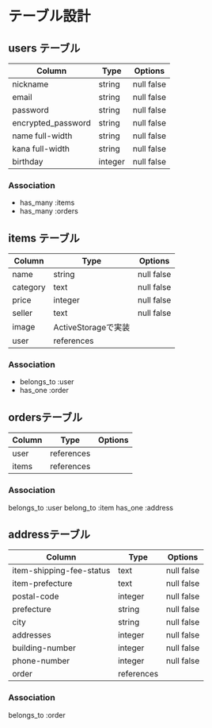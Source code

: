# テーブル設計

## users テーブル

| Column             | Type    | Options    |
| ------------------ | ------  | ---------- |
| nickname           | string  | null false |
| email              | string  | null false |
| password           | string  | null false |
| encrypted_password | string  | null false |
| name full-width    | string  | null false |
| kana full-width    | string  | null false |
| birthday           | integer | null false |

### Association

- has_many :items
- has_many :orders


## items テーブル

| Column       | Type       | Options    |
| ------------ | ---------- | --------   |
| name         | string     | null false |
| category     | text       | null false |
| price        | integer    | null false |
| seller       | text       | null false |
| image        | ActiveStorageで実装      |
| user         | references |            |

### Association

- belongs_to :user
- has_one :order

## ordersテーブル

| Column                 | Type       | Options  |
| ---------------------- | ---------- | -------- |
| user                   | references |          |
| items                  | references |          |

### Association

  belongs_to :user
  belong_to :item
  has_one :address

## addressテーブル

| Column                    | Type          | Options    |
| ------------------------- | ------------- | ---------- |
| item-shipping-fee-status  | text          | null false |
| item-prefecture           | text          | null false |
| postal-code               | integer       | null false |
| prefecture                | string        | null false |
| city                      | string        | null false |
| addresses                 | integer       | null false |
| building-number           | integer       | null false |
| phone-number              | integer       | null false |
| order                     | references    |            |

### Association

  belongs_to :order